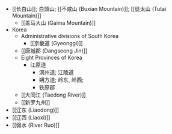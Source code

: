 - [[长白山]]; 白頭山; [[不咸山 (Buxian Mountain)]]; [[徒太山 (Tutai Mountain)]]
    - [[盖马大山 (Gaima Mountain)]]
- Korea
    - Administrative divisions of South Korea
        - [[京畿道 (Gyeonggi)]]
    - [[唐城郡 (Dangseong Jin)]]
    - Eight Provinces of Korea
        - 江原道
            - 溟州道; 江陵道
            - 朔方道; 岭东, 岭西;
            - 铁原郡
    - [[大同江 (Taedong River)]]
    - [[新罗九州]]
- [[辽东 (Liaodong)]]
- [[辽西 (Liaoxi)]]
- [[弱水 (River Ruo)]]
